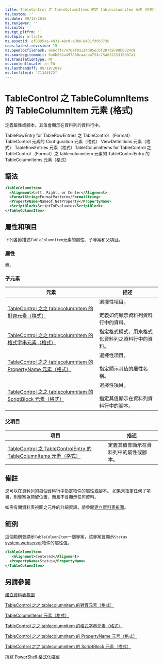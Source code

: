 ```yaml
---
title: TableControl 之 TableColumnItems 的之 tablecolumnitem 元素（格式） |Microsoft Docs
ms.custom: ''
ms.date: 09/13/2016
ms.reviewer: ''
ms.suite: ''
ms.tgt_pltfrm: ''
ms.topic: article
ms.assetid: ef8395aa-4b31-48c0-a0b8-b481fd0b3738
caps.latest.revision: 15
ms.openlocfilehash: 9e6cffc7476ef01124d95ecbf287d9788b0324c9
ms.sourcegitcommit: 0a6b562a497860caadba754c75a83215315d37a1
ms.translationtype: MT
ms.contentlocale: zh-TW
ms.lasthandoff: 09/19/2019
ms.locfileid: "71143572"
---
```

# <a name="tablecolumnitem-element-for-tablecolumnitems-for-tablecontrol-format"></a>TableControl 之 TableColumnItems 的 TableColumnItem 元素 (格式)

定義屬性或腳本，其值會顯示在資料列的資料行中。

TableRowEntry for TableRowEntries 之 TableControl （Format） TableControl 元素的 Configuration 元素（格式） ViewDefinitions 元素（格式） TableRowEntries 元素（格式）TableColumnItems for TableControl 之 TableControl （Format）之 tablecolumnitem 元素的 TableControlEntry 的 TableColumnItems 元素（格式）

## <a name="syntax"></a>語法

```xml
<TableColumnItem>
  <Alignment>Left, Right, or Center</Alignment>
  <FormatString>FormatPattern</FormatString>
  <PropertyName>Nameof.NetProperty</PropertyName>
  <ScriptBlock>ScriptToEvaluate</ScriptBlock>
</TableColumnItem>
```

## <a name="attributes-and-elements"></a>屬性和項目

下列各節描述`TableColumnItem`元素的屬性、子專案和父項目。

### <a name="attributes"></a>屬性

無。

### <a name="child-elements"></a>子元素

|元素|描述|
|-------------|-----------------|
|[TableControl 之之 tablecolumnitem 的對齊元素（格式）](./alignment-element-for-tablecolumnitem-for-tablecontrol-format.md)|選擇性項目。<br /><br /> 定義如何顯示資料列資料行中的資料。|
|[TableControl 之之 tablecolumnitem 的格式字串元素（格式）](./formatstring-element-for-tablecolumnitem-for-tablecontrol-format.md)|指定格式模式，用來格式化資料列之資料行中的資料。|
|[TableControl 之之 tablecolumnitem 的 PropertyName 元素（格式）](./propertyname-element-for-tablecolumnitem-for-tablecontrol-format.md)|選擇性項目。<br /><br /> 指定顯示其值的屬性名稱。|
|[TableControl 之之 tablecolumnitem 的 ScriptBlock 元素（格式）](./scriptblock-element-for-tablecolumnitem-for-tablecontrol-format.md)|選擇性項目。<br /><br /> 指定其值顯示在資料列資料行中的腳本。|

### <a name="parent-elements"></a>父項目

|項目|描述|
|-------------|-----------------|
|[TableControl 之 TableControlEntry 的 TableColumnItems 元素（格式）](./tablecolumnitems-element-for-tablerowentry-for-tablecontrol-format.md)|定義其值會顯示在資料列中的屬性或腳本。|

## <a name="remarks"></a>備註

您可以在資料列的每個資料行中指定物件的屬性或腳本。 如果未指定任何子項目，則專案為預留位置，而且不會顯示任何資料。

如需有關資料表視圖之元件的詳細資訊，請參閱[建立資料表視圖](./creating-a-table-view.md)。

## <a name="example"></a>範例

這個範例會顯示`TableColumnItem`一個專案，該專案會顯示`Status` [system.webserver](/dotnet/api/System.Diagnostics.Process)物件的屬性值。

```xml
<TableColumnItem>
   <Alignment>Centered</Alignment>
  <PropertyName>Status</PropertyName>
</TableColumnItem>

```

## <a name="see-also"></a>另請參閱

[建立資料表視圖](./creating-a-table-view.md)

[TableControl 之之 tablecolumnitem 的對齊元素（格式）](./alignment-element-for-tablecolumnitem-for-tablecontrol-format.md)

[TableColumnItems 元素（格式）](./tablecolumnitems-element-for-tablerowentry-for-tablecontrol-format.md)

[TableControl 之之 tablecolumnitem 的格式字串元素（格式）](./formatstring-element-for-tablecolumnitem-for-tablecontrol-format.md)

[TableControl 之之 tablecolumnitem 的 PropertyName 元素（格式）](./propertyname-element-for-tablecolumnitem-for-tablecontrol-format.md)

[TableControl 之之 tablecolumnitem 的 ScriptBlock 元素（格式）](./scriptblock-element-for-tablecolumnitem-for-tablecontrol-format.md)

[撰寫 PowerShell 格式化檔案](./writing-a-powershell-formatting-file.md)
